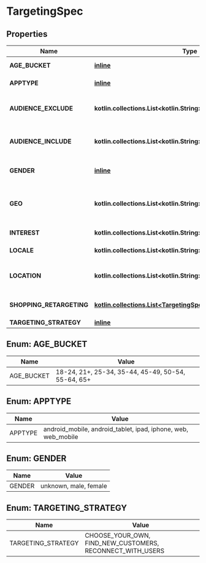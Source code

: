 
# TargetingSpec

## Properties
| Name | Type | Description | Notes |
| ------------ | ------------- | ------------- | ------------- |
| **AGE_BUCKET** | [**inline**](#kotlin.collections.List&lt;AGEBUCKET&gt;) | Age ranges. If the AGE_BUCKET field is missing, the default behavior in terms of ad delivery is that **All age buckets** will be targeted. |  [optional] |
| **APPTYPE** | [**inline**](#kotlin.collections.List&lt;APPTYPE&gt;) | Allowed devices. If the APPTYPE field is missing, the default behavior in terms of ad delivery is that **All devices/apptypes** will be targeted. |  [optional] |
| **AUDIENCE_EXCLUDE** | **kotlin.collections.List&lt;kotlin.String&gt;** | Excluded customer list IDs. Used to drive new customer acquisition goals. For example: [\&quot;2542620905475\&quot;]. Audience lists need to have at least 100 people with Pinterest accounts in them. If the AUDIENCE_EXCLUDE field is missing, the default behavior in terms of ad delivery is that **No users will be excluded**. |  [optional] |
| **AUDIENCE_INCLUDE** | **kotlin.collections.List&lt;kotlin.String&gt;** | Targeted customer list IDs. For example: [\&quot;2542620905473\&quot;]. Audience lists need to have at least 100 people with Pinterest accounts in them Audience lists need to have at least 100 people with Pinterest accounts in them. If the AUDIENCE_INCLUDE field is missing, the default behavior in terms of ad delivery is that **All users will be included**. |  [optional] |
| **GENDER** | [**inline**](#kotlin.collections.List&lt;GENDER&gt;) | Targeted genders. Values: [\&quot;unknown\&quot;,\&quot;male\&quot;,\&quot;female\&quot;]. If the GENDER field is missing, the default behavior in terms of ad delivery is that **All genders will be targeted**. |  [optional] |
| **GEO** | **kotlin.collections.List&lt;kotlin.String&gt;** | Location region codes, e.g., \&quot;BE-VOV\&quot; (East Flanders, Belgium) For complete list, &lt;a href&#x3D;\&quot;https://help.pinterest.com/sub/helpcenter/partner/pinterest_location_targeting_codes.xlsx\&quot; target&#x3D;\&quot;_blank\&quot;&gt;click here&lt;/a&gt; or postal codes, e.g., \&quot;US-94107\&quot;. Use either region codes or postal codes but not both. At least one of LOCATION or GEO must be specified. If the GEO field is missing, then only LOCATION values will be targeted (see LOCATION field below). |  [optional] |
| **INTEREST** | **kotlin.collections.List&lt;kotlin.String&gt;** | Array of interest object IDs. If the INTEREST field is missing, the default behavior in terms of ad delivery is that **All interests will be targeted**. |  [optional] |
| **LOCALE** | **kotlin.collections.List&lt;kotlin.String&gt;** | 24 ISO 639-1 two letter language codes. If the LOCALE field is missing, the default behavior in terms of ad delivery is that **All languages will be targeted, only english non-sublanguage will be targeted**. |  [optional] |
| **LOCATION** | **kotlin.collections.List&lt;kotlin.String&gt;** | 22 ISO Alpha 2 two letter country codes or US Nielsen DMA (Designated Market Area) codes (location region codes) (e.g., [\&quot;US\&quot;, \&quot;807\&quot;]). For complete list, click here. Location-Country and Location-Metro codes apply. At least one of LOCATION or GEO must be specified. If the LOCATION field is missing, then only GEO values will be targeted (see GEO field above). |  [optional] |
| **SHOPPING_RETARGETING** | [**kotlin.collections.List&lt;TargetingSpecSHOPPINGRETARGETING&gt;**](TargetingSpecSHOPPINGRETARGETING.md) | Array of object: lookback_window [Integer]: Number of days ago to start lookback timeframe for dynamic retargeting tag_types [Array of integer]: Event types to target for dynamic retargeting exclusion_window [Integer]: Number of days ago to stop lookback timeframe for dynamic retargeting |  [optional] |
| **TARGETING_STRATEGY** | [**inline**](#kotlin.collections.List&lt;TARGETINGSTRATEGY&gt;) |  |  [optional] |


<a id="kotlin.collections.List<AGEBUCKET>"></a>
## Enum: AGE_BUCKET
| Name | Value |
| ---- | ----- |
| AGE_BUCKET | 18-24, 21+, 25-34, 35-44, 45-49, 50-54, 55-64, 65+ |


<a id="kotlin.collections.List<APPTYPE>"></a>
## Enum: APPTYPE
| Name | Value |
| ---- | ----- |
| APPTYPE | android_mobile, android_tablet, ipad, iphone, web, web_mobile |


<a id="kotlin.collections.List<GENDER>"></a>
## Enum: GENDER
| Name | Value |
| ---- | ----- |
| GENDER | unknown, male, female |


<a id="kotlin.collections.List<TARGETINGSTRATEGY>"></a>
## Enum: TARGETING_STRATEGY
| Name | Value |
| ---- | ----- |
| TARGETING_STRATEGY | CHOOSE_YOUR_OWN, FIND_NEW_CUSTOMERS, RECONNECT_WITH_USERS |



